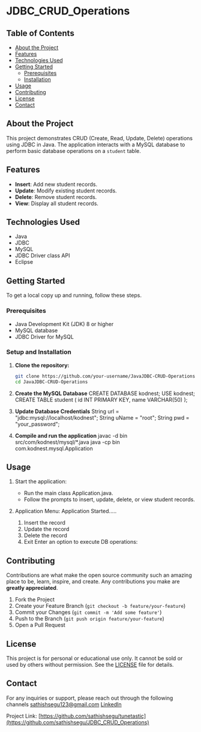 # JDBC_CRUD_Operations

## Table of Contents

- [About the Project](#about-the-project)
- [Features](#features)
- [Technologies Used](#technologies-used)
- [Getting Started](#getting-started)
  - [Prerequisites](#prerequisites)
  - [Installation](#SetupandInstallation)
- [Usage](#usage)
- [Contributing](#contributing)
- [License](#license)
- [Contact](#contact)



## About the Project

This project demonstrates CRUD (Create, Read, Update, Delete) operations using JDBC in Java. The application interacts with a MySQL database to perform basic database operations on a `student` table.



## Features

- **Insert**: Add new student records.
- **Update**: Modify existing student records.
- **Delete**: Remove student records.
- **View**: Display all student records.



## Technologies Used

- Java
- JDBC
- MySQL
- JDBC Driver class API
- Eclipse



## Getting Started

To get a local copy up and running, follow these steps.


### Prerequisites

- Java Development Kit (JDK) 8 or higher
- MySQL database
- JDBC Driver for MySQL

### Setup and Installation

1. **Clone the repository:**
   ```sh
   git clone https://github.com/your-username/JavaJDBC-CRUD-Operations.git
   cd JavaJDBC-CRUD-Operations

2. **Create the MySQL Database**
   CREATE DATABASE kodnest;
    USE kodnest;
    CREATE TABLE student (
        id INT PRIMARY KEY,
        name VARCHAR(50)
    );

3. **Update Database Credentials**
    String url = "jdbc:mysql://localhost/kodnest";
    String uName = "root";
    String pwd = "your_password";


4. **Compile and run the application**
    javac -d bin src/com/kodnest/mysql/*.java
    java -cp bin com.kodnest.mysql.Application



## Usage
1. Start the application:
   - Run the main class Application.java.
   - Follow the prompts to insert, update, delete, or view student records.
  
   
2. Application Menu:
     Application Started.....
      1. Insert the record
      2. Update the record
      3. Delete the record
      4. Exit
      Enter an option to execute DB operations: 



## Contributing

Contributions are what make the open source community such an amazing place to be, learn, inspire, and create. Any contributions you make are **greatly appreciated**.

1. Fork the Project
2. Create your Feature Branch (`git checkout -b feature/your-feature`)
3. Commit your Changes (`git commit -m 'Add some feature'`)
4. Push to the Branch (`git push origin feature/your-feature`)
5. Open a Pull Request


## License

This project is for personal or educational use only. It cannot be sold or used by others without permission. See the [LICENSE](LICENSE.md) file for details.

## Contact
For any inquiries or support, please reach out through the following channels
sathishsegu123@gmail.com
[LinkedIn](https://www.linkedin.com/in/sathishkumarsegu/)

Project Link: [https://github.com/sathishsegu/tunetastic](https://github.com/sathishsegu/JDBC_CRUD_Operations)



